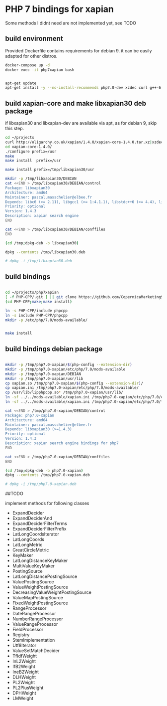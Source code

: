 
# PHP 7 bindings for xapian

Some methods I didnt need are not implemented yet, see TODO

## build environment

Provided Dockerfile contains requirements for debian 9. it can be easily adapted for other distros.


```bash
docker-compose up -d
docker exec -it php7xapian bash


apt-get update
apt-get install -y --no-install-recommends php7.0-dev xzdec curl g++-6 uuid-dev make sudo
```


## build xapian-core and make libxapian30 deb package

if libxapian30 and libxapian-dev are available via apt, as for debian 9, skip this step.

```bash
cd ~/projects
curl http://oligarchy.co.uk/xapian/1.4.0/xapian-core-1.4.0.tar.xz|xzdec|tar -xf -
cd xapian-core-1.4.0/
./configure prefix=/usr
make
make install  prefix=/usr

make install prefix=/tmp/libxapian30/usr

mkdir -p /tmp/libxapian30/DEBIAN
cat <<END > /tmp/libxapian30/DEBIAN/control
Package: libxapian30
Architecture: amd64
Maintainer: pascal.masschelier@elbee.fr
Depends: libc6 (>= 2.11), libgcc1 (>= 1:4.1.1), libstdc++6 (>= 4.4), libuuid1 (>= 2.16), zlib1g (>= 1:1.1.4)
Priority: optional
Version: 1.4.3
Description: xapian search engine
END

cat <<END > /tmp/libxapian30/DEBIAN/conffiles
END

(cd /tmp;dpkg-deb -b libxapian30)

dpkg --contents /tmp/libxapian30.deb

# dpkg -i /tmp/libxapian30.deb

```

## build bindings

```bash

cd ~/projects/php7xapian
[ -f PHP-CPP/.git ] || git clone https://github.com/CopernicaMarketingSoftware/PHP-CPP.git 
(cd PHP-CPP;make;make install)

ln -s PHP-CPP/include phpcpp
ln -s include PHP-CPP/phpcpp
mkdir -p /etc/php/7.0/mods-available/


make install
```

## build bindings debian package

```bash

mkdir -p /tmp/php7.0-xapian/$(php-config --extension-dir)
mkdir -p /tmp/php7.0-xapian/etc/php/7.0/mods-available
mkdir -p /tmp/php7.0-xapian/DEBIAN
mkdir -p /tmp/php7.0-xapian/usr/lib
cp xapian.so /tmp/php7.0-xapian/$(php-config --extension-dir)/
cp xapian.ini /tmp/php7.0-xapian/etc/php/7.0/mods-available/
cp /usr/lib/lipphpcpp.so* /tmp/php7.0-xapian/usr/lib/
ln -sf ../../mods-available/xapian.ini /tmp/php7.0-xapian/etc/php/7.0/cli/conf.d/20-xapian.ini
ln -sf ../../mods-available/xapian.ini /tmp/php7.0-xapian/etc/php/7.0/fpm/conf.d/20-xapian.ini

cat <<END > /tmp/php7.0-xapian/DEBIAN/control
Package: php7.0-xapian
Architecture: amd64
Maintainer: pascal.masschelier@elbee.fr
Depends: libxapian30 (>=1.4.3)
Priority: optional
Version: 1.4.3
Description: xapian search engine bindings for php7
END

cat <<END > /tmp/php7.0-xapian/DEBIAN/conffiles
END

(cd /tmp;dpkg-deb -b php7.0-xapian)
dpkg --contents /tmp/php7.0-xapian.deb

# dpkg -i /tmp/php7.0-xapian.deb
```

##TODO

implement methods for following classes
- ExpandDecider
- ExpandDeciderAnd
- ExpandDeciderFilterTerms
- ExpandDeciderFilterPrefix
- LatLongCoordsIterator
- LatLongCoords
- LatLongMetric
- GreatCircleMetric
- KeyMaker
- LatLongDistanceKeyMaker
- MultiValueKeyMaker
- PostingSource
- LatLongDistancePostingSource
- ValuePostingSource
- ValueWeightPostingSource
- DecreasingValueWeightPostingSource
- ValueMapPostingSource
- FixedWeightPostingSource
- RangeProcessor
- DateRangeProcessor
- NumberRangeProcessor
- ValueRangeProcessor
- FieldProcessor
- Registry
- StemImplementation
- Utf8Iterator
- ValueSetMatchDecider
- TfIdfWeight
- InL2Weight
- IfB2Weight
- IneB2Weight
- DLHWeight
- PL2Weight
- PL2PlusWeight
- DPHWeight
- LMWeight

